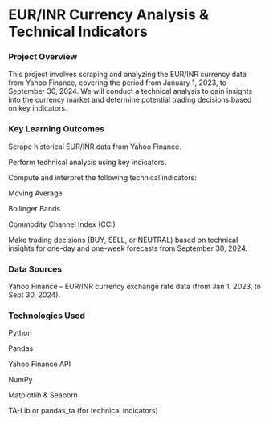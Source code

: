 # EUR/INR Currency Analysis & Technical Indicators


### Project Overview

This project involves scraping and analyzing the EUR/INR currency data from Yahoo Finance, covering the period from January 1, 2023, to September 30, 2024. We will conduct a technical analysis to gain insights into the currency market and determine potential trading decisions based on key indicators.


### Key Learning Outcomes

Scrape historical EUR/INR data from Yahoo Finance.

Perform technical analysis using key indicators.

Compute and interpret the following technical indicators:

Moving Average

Bollinger Bands

Commodity Channel Index (CCI)

Make trading decisions (BUY, SELL, or NEUTRAL) based on technical insights for one-day and one-week forecasts from September 30, 2024.


### Data Sources

Yahoo Finance – EUR/INR currency exchange rate data (from Jan 1, 2023, to Sept 30, 2024).


### Technologies Used

Python

Pandas

Yahoo Finance API

NumPy

Matplotlib & Seaborn

TA-Lib or pandas_ta (for technical indicators)
